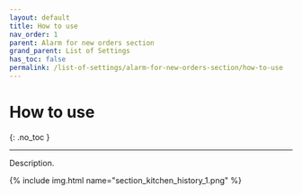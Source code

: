 ```yaml
---
layout: default
title: How to use
nav_order: 1
parent: Alarm for new orders section
grand_parent: List of Settings
has_toc: false
permalink: /list-of-settings/alarm-for-new-orders-section/how-to-use
---
```


# How to use
{: .no_toc }

---

Description.

{% include img.html name="section_kitchen_history_1.png" %}